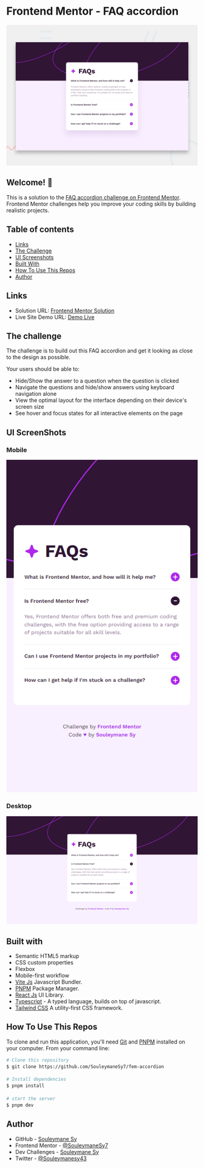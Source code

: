 # Frontend Mentor - FAQ accordion

![Design preview for the FAQ accordion coding challenge](./design/desktop-preview.jpg)

## Welcome! 👋

This is a solution to the [FAQ accordion challenge on Frontend Mentor](https://www.frontendmentor.io/challenges/faq-accordion-wyfFdeBwBz). Frontend Mentor challenges help you improve your coding skills by building realistic projects.

## Table of contents

- [Links](#links)
- [The Challenge](#the-challenge)
- [UI Screenshots](#ui-screenshots)
- [Built With](#built-with)
- [How To Use This Repos](#how-to-use-this-repos)
- [Author](#author)

## Links

- Solution URL: [Frontend Mentor Solution](https://www.frontendmentor.io/solutions/faq-accordion-made-with-react-typescript-and-tailwind-css-geuq0_ViuL)
- Live Site Demo URL: [Demo Live](https://fem-accordion-ten.vercel.app/)

## The challenge

The challenge is to build out this FAQ accordion and get it looking as close to the design as possible.

Your users should be able to:

- Hide/Show the answer to a question when the question is clicked
- Navigate the questions and hide/show answers using keyboard navigation alone
- View the optimal layout for the interface depending on their device's screen size
- See hover and focus states for all interactive elements on the page

## UI ScreenShots

### Mobile

![Mobile Screenshot](./preview/mobile.png)

### Desktop

![Desktop Screenshot](./preview/desktop.png)

## Built with

- Semantic HTML5 markup
- CSS custom properties
- Flexbox
- Mobile-first workflow
- [Vite Js](https://vitejs.dev/) Javascript Bundler.
- [PNPM](https://pnpm.io/) Package Manager.
- [React Js](https://react.dev/) UI Library.
- [Typescript](https://typescript) - A typed language, builds on top of javascript.
- [Tailwind CSS](https://axios-http.com/) A utility-first CSS framework.

## How To Use This Repos

To clone and run this application, you'll need [Git](https://git-scm.com) and [PNPM](http://pnpm.io/) installed on your computer. From your command line:

```bash
# Clone this repository
$ git clone https://github.com/SouleymaneSy7/fem-accordion

# Install dependencies
$ pnpm install

# start the server
$ pnpm dev
```

## Author

- GitHub - [Souleymane Sy](https://github.com/SouleymaneSy7)
- Frontend Mentor - [@SouleymaneSy7](https://www.frontendmentor.io/profile/SouleymaneSy7)
- Dev Challenges - [Souleymane Sy](https://devchallenges.io/profile/534cd213-3165-4c16-bdcf-058e1f468da0)
- Twitter - [@Souleymanesy43](https://twitter.com/Souleymanesy43)
